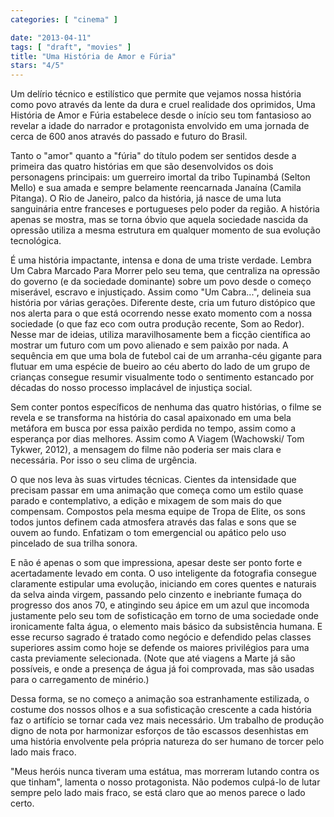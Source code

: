 ```yaml
---
categories: [ "cinema" ]

date: "2013-04-11"
tags: [ "draft", "movies" ]
title: "Uma História de Amor e Fúria"
stars: "4/5"
---
```

Um delírio técnico e estilístico que permite que vejamos nossa história como povo através da lente da dura e cruel realidade dos oprimidos, Uma História de Amor e Fúria estabelece desde o início seu tom fantasioso ao revelar a idade do narrador e protagonista envolvido em uma jornada de cerca de 600 anos através do passado e futuro do Brasil.

Tanto o "amor" quanto a "fúria" do título podem ser sentidos desde a primeira das quatro histórias em que são desenvolvidos os dois personagens principais: um guerreiro imortal da tribo Tupinambá (Selton Mello) e sua amada e sempre belamente reencarnada Janaína (Camila Pitanga). O Rio de Janeiro, palco da história, já nasce de uma luta sanguinária entre franceses e portugueses pelo poder da região. A história apenas se mostra, mas se torna óbvio que aquela sociedade nascida da opressão utiliza a mesma estrutura em qualquer momento de sua evolução tecnológica.

É uma história impactante, intensa e dona de uma triste verdade. Lembra Um Cabra Marcado Para Morrer pelo seu tema, que centraliza na opressão do governo (e da sociedade dominante) sobre um povo desde o começo miserável, escravo e injustiçado. Assim como "Um Cabra...", delineia sua história por várias gerações. Diferente deste, cria um futuro distópico que nos alerta para o que está ocorrendo nesse exato momento com a nossa sociedade (o que faz eco com outra produção recente, Som ao Redor). Nesse mar de ideias, utiliza maravilhosamente bem a ficção científica ao mostrar um futuro com um povo alienado e sem paixão por nada. A sequência em que uma bola de futebol cai de um arranha-céu gigante para flutuar em uma espécie de bueiro ao céu aberto do lado de um grupo de crianças consegue resumir visualmente todo o sentimento estancado por décadas do nosso processo implacável de injustiça social.

Sem conter pontos específicos de nenhuma das quatro histórias, o filme se revela e se transforma na história do casal apaixonado em uma bela metáfora em busca por essa paixão perdida no tempo, assim como a esperança por dias melhores. Assim como A Viagem (Wachowski/ Tom Tykwer, 2012), a mensagem do filme não poderia ser mais clara e necessária. Por isso o seu clima de urgência.

O que nos leva às suas virtudes técnicas. Cientes da intensidade que precisam passar em uma animação que começa como um estilo quase parado e contemplativo, a edição e mixagem de som mais do que compensam. Compostos pela mesma equipe de Tropa de Elite, os sons todos juntos definem cada atmosfera através das falas e sons que se ouvem ao fundo. Enfatizam o tom emergencial ou apático pelo uso pincelado de sua trilha sonora.

E não é apenas o som que impressiona, apesar deste ser ponto forte e acertadamente levado em conta. O uso inteligente da fotografia consegue claramente estipular uma evolução, iniciando em cores quentes e naturais da selva ainda virgem, passando pelo cinzento e inebriante fumaça do progresso dos anos 70, e atingindo seu ápice em um azul que incomoda justamente pelo seu tom de sofisticação em torno de uma sociedade onde ironicamente falta água, o elemento mais básico da subsistência humana. E esse recurso sagrado é tratado como negócio e defendido pelas classes superiores assim como hoje se defende os maiores privilégios para uma casta previamente selecionada. (Note que até viagens a Marte já são possíveis, e onde a presença de água já foi comprovada, mas são usadas para o carregamento de minério.)

Dessa forma, se no começo a animação soa estranhamente estilizada, o costume dos nossos olhos e a sua sofisticação crescente a cada história faz o artifício se tornar cada vez mais necessário. Um trabalho de produção digno de nota por harmonizar esforços de tão escassos desenhistas em uma história envolvente pela própria natureza do ser humano de torcer pelo lado mais fraco.

"Meus heróis nunca tiveram uma estátua, mas morreram lutando contra os que tinham", lamenta o nosso protagonista. Não podemos culpá-lo de lutar sempre pelo lado mais fraco, se está claro que ao menos parece o lado certo.

